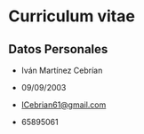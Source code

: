 # Curriculum vitae

## Datos Personales

* Iván Martínez Cebrían

* 09/09/2003

* ICebrian61@gmail.com

* 65895061

